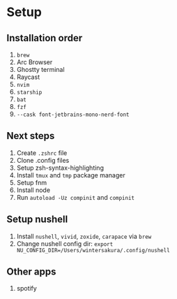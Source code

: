 # Setup

## Installation order
1. `brew`
2. Arc Browser
3. Ghostty terminal
4. Raycast
5. `nvim`
6. `starship`
7. `bat`
8. `fzf`
9. `--cask font-jetbrains-mono-nerd-font`

## Next steps
1. Create `.zshrc` file
2. Clone .config files
3. Setup zsh-syntax-highlighting
4. Install `tmux` and `tmp` package manager
5. Setup fnm
6. Install node
7. Run `autoload -Uz compinit` and `compinit`

## Setup nushell
1. Install `nushell`, `vivid`, `zoxide`, `carapace` via `brew`
2. Change nushell config dir: `export NU_CONFIG_DIR=/Users/wintersakura/.config/nushell`

## Other apps
1. spotify
